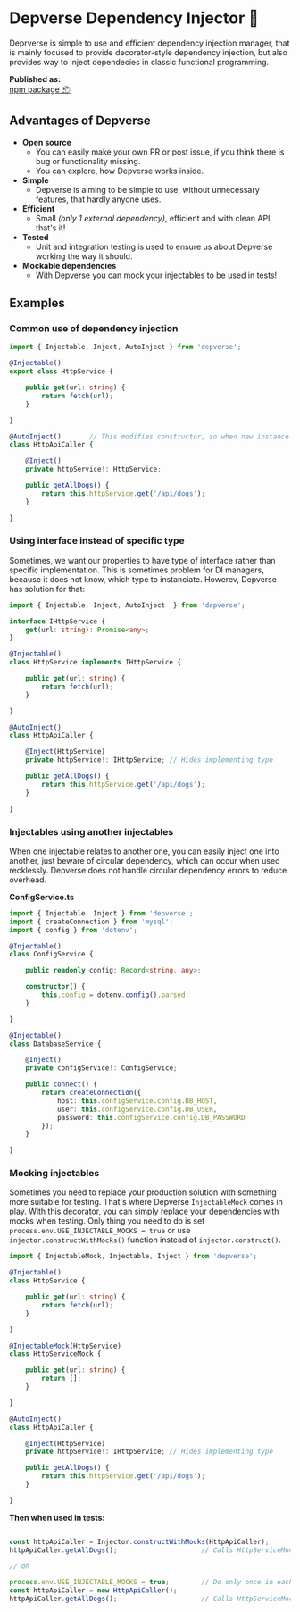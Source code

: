 
# Depverse Dependency Injector 💉

Deprverse is simple to use and efficient dependency injection manager, that is mainly focused to provide decorator-style dependency injection, but also provides way to inject dependecies in classic functional programming.

**Published as:**  
[npm package 📦](https://www.npmjs.com/package/depverse)

## Advantages of Depverse

- **Open source**
    - You can easily make your own PR or post issue, if you think there is bug or functionality missing.
    - You can explore, how Depverse works inside.
- **Simple**
    - Depverse is aiming to be simple to use, without unnecessary features, that hardly anyone uses.
- **Efficient**
    - Small *(only 1 external dependency)*, efficient and with clean API, that's it!
- **Tested**
    - Unit and integration testing is used to ensure us about Depverse working the way it should.
- **Mockable dependencies**
    - With Depverse you can mock your injectables to be used in tests!

## Examples 

### Common use of dependency injection

```typescript
import { Injectable, Inject, AutoInject } from 'depverse';

@Injectable()
export class HttpService {

    public get(url: string) {
        return fetch(url);
    }

}

@AutoInject()       // This modifies constructor, so when new instance is created, dependencies are automatically injected
class HttpApiCaller {

    @Inject()
    private httpService!: HttpService;

    public getAllDogs() {
        return this.httpService.get('/api/dogs');
    }

}
```  


### Using interface instead of specific type

Sometimes, we want our properties to have type of interface rather than specific implementation. This is sometimes problem for DI managers, because it does not know, which type to instanciate. Howerev, Depverse has solution for that:

```typescript
import { Injectable, Inject, AutoInject  } from 'depverse';

interface IHttpService {
    get(url: string): Promise<any>;
}

@Injectable()
class HttpService implements IHttpService {

    public get(url: string) {
        return fetch(url);
    }

}

@AutoInject()
class HttpApiCaller {

    @Inject(HttpService)
    private httpService!: IHttpService; // Hides implementing type

    public getAllDogs() {
        return this.httpService.get('/api/dogs');
    }

}
```

### Injectables using another injectables

When one injectable relates to another one, you can easily inject one into another, just beware of circular dependency, which can occur when used recklessly. Depverse does not handle circular dependency errors to reduce overhead.

**ConfigService.ts**

```typescript
import { Injectable, Inject } from 'depverse';
import { createConnection } from 'mysql';
import { config } from 'dotenv';

@Injectable()
class ConfigService {

    public readonly config: Record<string, any>;

    constructor() {
        this.config = dotenv.config().parsed;
    }

}

@Injectable()
class DatabaseService {

    @Inject()
    private configService!: ConfigService;

    public connect() {
        return createConnection({
            host: this.configService.config.DB_HOST,
            user: this.configService.config.DB_USER,
            password: this.configService.config.DB_PASSWORD
        });
    }

}
```

### Mocking injectables

Sometimes you need to replace your production solution with something more suitable for testing. That's where Depverse `InjectableMock` comes in play. With this decorator, you can simply replace your dependencies with mocks when testing. Only thing you need to do is set `process.env.USE_INJECTABLE_MOCKS = true` or use `injector.constructWithMocks()` function instead of `injector.construct()`.

```typescript 
import { InjectableMock, Injectable, Inject } from 'depverse';

@Injectable()
class HttpService {

    public get(url: string) {
        return fetch(url);
    }

}

@InjectableMock(HttpService)
class HttpServiceMock {

    public get(url: string) {
        return [];
    }

}

@AutoInject()
class HttpApiCaller {

    @Inject(HttpService)
    private httpService!: IHttpService; // Hides implementing type

    public getAllDogs() {
        return this.httpService.get('/api/dogs');
    }

}

```

**Then when used in tests:**
```typescript

const httpApiCaller = Injector.constructWithMocks(HttpApiCaller);
httpApiCaller.getAllDogs();                     // Calls HttpServiceMock instead of HttpService

// OR

process.env.USE_INJECTABLE_MOCKS = true;        // Do only once in each of your tests file
const httpApiCaller = new HttpApiCaller();
httpApiCaller.getAllDogs();                     // Calls HttpServiceMock 

```
